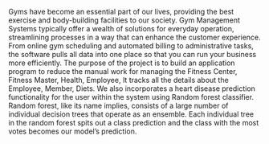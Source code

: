 Gyms have become an essential part of our lives, providing the best exercise and body-building facilities to our society. Gym Management Systems typically offer a wealth of solutions for everyday operation, streamlining processes in a way that can enhance the customer experience. From online gym scheduling and automated billing to administrative tasks, the software pulls all data into one place so that you can run your business more efficiently. The purpose of the project is to build an application program to reduce the manual work for managing the Fitness Center, Fitness Master, Health, Employee, It tracks all the details about the Employee, Member, Diets. We also incorporates a heart disease prediction functionality for the user within the system using Random forest classifier. Random forest, like its name implies, consists of a large number of individual decision trees that operate as an ensemble. Each individual tree in the random forest spits out a class prediction and the class with the most votes becomes our model’s prediction.
